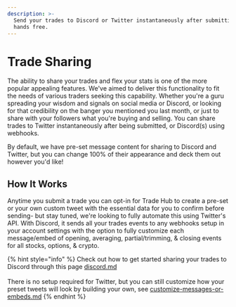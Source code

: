 ```yaml
---
description: >-
  Send your trades to Discord or Twitter instantaneously after submitting them,
  hands free.
---
```


# Trade Sharing

The ability to share your trades and flex your stats is one of the more popular appealing features. We've aimed to deliver this functionality to fit the needs of various traders seeking this capability. Whether you're a guru spreading your wisdom and signals on social media or Discord, or looking for that credibility on the banger you mentioned you last month, or just to share with your followers what you're buying and selling. You can share trades to Twitter instantaneously after being submitted, or Discord(s) using webhooks.

By default, we have pre-set message content for sharing to Discord and Twitter, but you can change 100% of their appearance and deck them out however you'd like!

## How It Works

Anytime you submit a trade you can opt-in for Trade Hub to create a pre-set or your own custom tweet with the essential data for you to confirm before sending- but stay tuned, we're looking to fully automate this using Twitter's API. With Discord, it sends all your trades events to any webhooks setup in your account settings with the option to fully customize each message/embed of opening, averaging, partial/trimming, & closing events for all stocks, options, & crypto.

{% hint style="info" %}
Check out how to get started sharing your trades to Discord through this page [discord.md](discord.md "mention")\
\
There is no setup required for Twitter, but you can still customize how your preset tweets will look by building your own, see [customize-messages-or-embeds.md](customize-messages-or-embeds.md "mention")
{% endhint %}
